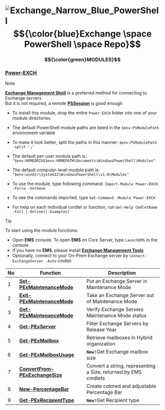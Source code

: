 # ![Exchange_Narrow_Blue_PowerShell](https://github.com/rgel/Exchange/assets/6964549/a8380f46-2c64-4a8f-ad8a-a2e9de90f04d)$${\color{blue}Exchange \space PowerShell \space Repo}$$

### $${\color{green}MODULES}$$

### [<ins>Power-EXCH</ins>](https://github.com/rgel/Exchange/tree/main/Power-EXCH)

> [!NOTE]
> [<b>Exchange Management Shell</b>](https://learn.microsoft.com/en-us/powershell/exchange/open-the-exchange-management-shell?view=exchange-ps) is a preferred method for connecting to Exchange servers\
> But it is not required, a remote [<b>PSSession</b>](https://learn.microsoft.com/en-us/powershell/exchange/connect-to-exchange-servers-using-remote-powershell?view=exchange-ps) is good enough

+ To install this module, drop the entire `Power-EXCH` folder into one of your module directories

+ The default PowerShell module paths are listed in the `$env:PSModulePath` environment variable

+ To make it look better, split the paths in this manner: `$env:PSModulePath -split ';'`

+ The default per-user module path is: `"$env:HOMEDRIVE$env:HOMEPATH\Documents\WindowsPowerShell\Modules"`

+ The default computer-level module path is: `"$env:windir\System32\WindowsPowerShell\v1.0\Modules"`

+ To use the module, type following command: `Import-Module Power-EXCH -Force -Verbose`

+ To see the commands imported, type `Get-Command -Module Power-EXCH`

+ For help on each individual cmdlet or function, run `Get-Help CmdletName -Full [-Online][-Examples]`

> [!TIP]
> To start using the module functions:

+ Open <b>EMS</b> console. To open <b>EMS</b> on Core Server, type `LaunchEMS` in the console
+ If you have no <b>EMS</b>, please install [<b>Exchange Management Tools</b>](https://learn.microsoft.com/en-us/exchange/plan-and-deploy/post-installation-tasks/install-management-tools?view=exchserver-2019)
+ Optionally, connect to your On-Prem Exchange server by `Connect-ExchangeServer -Auto` cmdlet

|No|Function|Description|
|----|----|----|
|1|[<b>Set-PExMaintenanceMode</b>](https://ps1code.com/2024/02/05/pexmm/)|Put an Exchange Server in Maintenance Mode|
|2|[<b>Exit-PExMaintenanceMode</b>](https://ps1code.com/2024/02/05/pexmm/)|Take an Exchange Server out of Maintenance Mode|
|3|[<b>Get-PExMaintenanceMode</b>](https://ps1code.com/2024/02/05/pexmm/)|Verify Exchange Servers Maintenance Mode status|
|4|[<b>Get-PExServer</b>](https://ps1code.com/2024/02/16/pexsrv/)|Filter Exchange Servers by Release Year|
|5|[<b>Get-PExMailbox</b>](https://ps1code.com/2024/02/22/pexmbx/)|Retrieve mailboxes in Hybrid organization|
|6|[<b>Get-PExMailboxUsage</b>](https://ps1code.com/2024/03/07/pexmsz/)|<b>`New!`</b>Get Exchange mailbox size|
|7|[<b>ConvertFrom-PExExchangeSize</b>](https://ps1code.com/2024/03/07/pexmsz/)|Convert a string, representing a Size, returned by EMS cmdlets|
|8|[<b>New-PercentageBar</b>](https://ps1code.com/2016/07/16/percentage-bar-powershell/)|Create colored and adjustable Percentage Bar|
|9|[<b>Get-PExRecipientType</b>](https://ps1code.com/2024/03/14/pexrcp/)|<b>`New!`</b>Get Recipient type|
